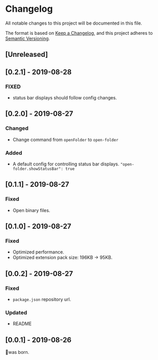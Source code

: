 # Changelog
All notable changes to this project will be documented in this file.

The format is based on [Keep a Changelog](https://keepachangelog.com/en/1.0.0/),
and this project adheres to [Semantic Versioning](https://semver.org/spec/v2.0.0.html).

## [Unreleased]
## [0.2.1] - 2019-08-28
### FIXED
- status bar displays should follow config changes.

## [0.2.0] - 2019-08-27
### Changed
- Change command from `openFolder` to `open-folder`

### Added
- A default config for controlling status bar displays.
`"open-folder.showStatusBar": true`

## [0.1.1] - 2019-08-27
### Fixed
- Open binary files.

## [0.1.0] - 2019-08-27
### Fixed
- Optimized performance.
- Optimized extension pack size: 196KB -> 95KB.

## [0.0.2] - 2019-08-27
### Fixed
- `package.json` repository url.

### Updated
- README

## [0.0.1] - 2019-08-26
🎉was born.
